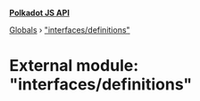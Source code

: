 **[Polkadot JS API](../README.md)**

[Globals](../globals.md) › [&quot;interfaces/definitions&quot;](_interfaces_definitions_.md)

# External module: "interfaces/definitions"

